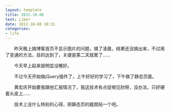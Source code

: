 ```yaml
---
layout: template
title: 2012.10.08
text: Liber
date: 2012-10-08 10:31
categories:
- life
---
```

　　昨天晚上搞博客首页不显示图片的问题，搞了凌晨，结果还没搞出来，不过用了变通的方法，目的达到了，关键是第二天就累了……  

　　今天早上起来就明显没睡好。  

　　不过今天开始做jQuery插件了，上午好好的学习了，下午做了静态页面。  

　　黄宏庆开始要我跟他汇报情况了，我这技术有点捉襟见肘呀，没办法，只好硬着头皮上……  

　　技术上没什么特别的心得，把静态页的截图贴一个吧。  

